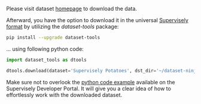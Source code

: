 Please visit dataset [homepage](https://supervisely.com/blog/trained-smarttool-plants/) to download the data. 

Afterward, you have the option to download it in the universal [Supervisely format](https://developer.supervisely.com/api-references/supervisely-annotation-json-format) by utilizing the *dataset-tools* package:
``` bash
pip install --upgrade dataset-tools
```

... using following python code:
``` python
import dataset_tools as dtools

dtools.download(dataset='Supervisely Potatoes', dst_dir='~/dataset-ninja/')
```
Make sure not to overlook the [python code example](https://developer.supervisely.com/getting-started/python-sdk-tutorials/iterate-over-a-local-project) available on the Supervisely Developer Portal. It will give you a clear idea of how to effortlessly work with the downloaded dataset.
